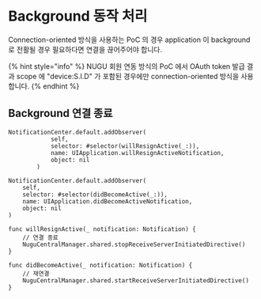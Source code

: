 # Background 동작 처리

Connection-oriented 방식을 사용하는 PoC 의 경우 application 이 background 로 전활될 경우 필요하다면 연결을 끊어주어야 합니다.

{% hint style="info" %}
NUGU 회원 연동 방식의 PoC 에서 OAuth token 발급 결과 scope 에 "device:S.I.D" 가 포함된 경우에만 connection-oriented 방식을 사용합니다.
{% endhint %}

## Background 연결 종료

```
NotificationCenter.default.addObserver(
            self,
            selector: #selector(willResignActive(_:)),
            name: UIApplication.willResignActiveNotification,
            object: nil
        )

NotificationCenter.default.addObserver(
    self,
    selector: #selector(didBecomeActive(_:)),
    name: UIApplication.didBecomeActiveNotification,
    object: nil
)

func willResignActive(_ notification: Notification) {
    // 연결 종료
    NuguCentralManager.shared.stopReceiveServerInitiatedDirective()
}

func didBecomeActive(_ notification: Notification) {
    // 재연결
    NuguCentralManager.shared.startReceiveServerInitiatedDirective()
}
```
